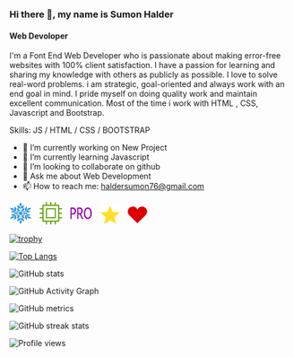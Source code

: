 
### Hi there 👋, my name is Sumon Halder
#### Web Devoloper

I'm a Font End Web Developer who is passionate about making error-free websites with 100% client satisfaction. I have a passion for learning and sharing my knowledge with others as publicly as possible. I love to solve real-word problems. i am strategic, goal-oriented and always work with an end goal in mind. I pride myself on doing quality work and maintain excellent communication. Most of the time i work with HTML , CSS, Javascript and Bootstrap.

Skills:  JS / HTML / CSS / BOOTSTRAP

- 🔭 I’m currently working on New Project 
- 🌱 I’m currently learning Javascript 
- 👯 I’m looking to collaborate on github 
- 💬 Ask me about Web Development 
- 📫 How to reach me: haldersumon76@gmail.com 


<a href='https://archiveprogram.github.com/'><img src='https://raw.githubusercontent.com/acervenky/animated-github-badges/master/assets/acbadge.gif' width='40' height='40'></a> <a href='https://docs.github.com/en/developers'><img src='https://raw.githubusercontent.com/acervenky/animated-github-badges/master/assets/devbadge.gif' width='40' height='40'></a> <a href='https://github.com/pricing'><img src='https://raw.githubusercontent.com/acervenky/animated-github-badges/master/assets/pro.gif' width='40' height='40'></a> <a href='https://stars.github.com/'><img src='https://raw.githubusercontent.com/acervenky/animated-github-badges/master/assets/starbadge.gif' width='35' height='35'></a> <a href='https://docs.github.com/en/github/supporting-the-open-source-community-with-github-sponsors'><img src='https://raw.githubusercontent.com/acervenky/animated-github-badges/master/assets/sponsorbadge.gif' width='35' height='35'></a> 

[![trophy](https://github-profile-trophy.vercel.app/?username=sumonhalder)](https://github.com/ryo-ma/github-profile-trophy)

[![Top Langs](https://github-readme-stats.vercel.app/api/top-langs/?username=sumonhalder)](https://github.com/anuraghazra/github-readme-stats)

![GitHub stats](https://github-readme-stats.vercel.app/api?username=sumonhalder&show_icons=true&count_private=true)  

![GitHub Activity Graph](https://activity-graph.herokuapp.com/graph?username=sumonhalder)  

![GitHub metrics](https://metrics.lecoq.io/sumonhalder)  

![GitHub streak stats](https://github-readme-streak-stats.herokuapp.com/?user=sumonhalder)  

![Profile views](https://gpvc.arturio.dev/sumonhalder)  
